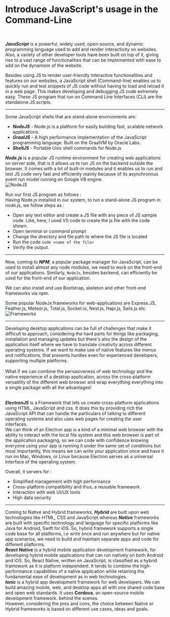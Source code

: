 # Introduce JavaScript's usage in the Command-Line 
<br>

***JavaScript*** is a powerful, widely used, open-source, and dynamic programming language used to add and render interactivity on websites. Also, a variety of other developer tools have been built on top of it, giving rise to a vast range of functionalities that can be implemented with ease to add on the dynamism of the website.<br>

Besides using JS to render user-friendly interactive functionalities and features on our websites, a JavaScript shell (Command-line) enables us to quickly run and test snippets of JS code without having to load and reload it in a web page. This makes developing and debugging JS code extremely easy. These JS program that run on Command Line Interfaces (CLI) are the standalone JS scripts.
<hr>
Some JavaScript shells that are stand-alone environments are:

- ***NodeJS*** - Node.js is a platform for easily building fast, scalable network applications.
- ***GraalJS*** - A high performance implementation of the JavaScript programming language. Built on the GraalVM by Oracle Labs.
- ***ShellJS*** - Portable Unix shell commands for Node.js

***Node.js*** is a popular JS runtime environment for creating web applications on server side, that is it allows us to run JS on the backend outside the browser. It comes with a lot of built-in modules and it enables us to run and test JS code very fast and efficiently mainly because of its asynchronous event run model running on Google V8 engine.<br>
![NodeJS]("https://github.com/TishaJhabak1014/winter-of-contributing/blob/Javascript/JavaScript/Topics/4.Command_Line/nodeimages.png")

Run our first JS program as follows : <br>
Having Node.js installed in our system, to run a stand-alone JS program in node.js, we follow steps as :<br>
- Open any text editor and create a JS file with any piece of JS sample code. Like, here, I used VS code to create the js file with the code shown. <image>
- Open terminal or command prompt
- Change the directory and file path to where the JS file is located
- Run the code `node <name of the file>`
- Verify the output.
<hr>
 
Now, coming to ***NPM***, a popular package manager for JavaScript, can be used to install almost any node modules, we need to work on the front-end of our applications. Similarly, `NodeJs`, besides backend, can efficiently be used for the front-end of our application. 
  
We can also install and use Bootstrap, skeleton and other front-end frameworks via npm.

Some popular NodeJs frameworks for web-applications are Express.JS, Feather.js, Meteor.js, Total.js, Socket.io, Nest.js, Hapi.js, Sails.js etc.<br>
![Frameworks]("https://github.com/TishaJhabak1014/winter-of-contributing/blob/Javascript/JavaScript/Topics/4.Command_Line/2.frameworks.jpg")
<hr>
Developing desktop applications can be full of challenges that make it difficult to approach, considering the hard parts for things like packaging, installation and managing updates but there's also the design of the application itself where we have to translate creativity across different operating systems. If we want to make use of native features like menus and notifications, that presents hurdles even for experienced developers, supporting multiple platforms.<br><br>
What if we can combine the pervasiveness of web technology and the native experience of a desktop application, across the cross-platform versatility of the different web browser and wrap everything everything into a single package with all the advantages!<br><br>
  
***ElectronJS*** is a Framework that lets us create cross-platform applications using HTML, JavaScript and css. It does this by providing rich the JavaScript API that can handle the particulars of talking to different operating systems and also uses web pages for creating the user interfaces. <br>
We can think of an Electron app is a kind of a minimal web browser with the ability to interact with the local file system and this web browser is part of the application packaging, so we can code with confidence knowing everyone using your app is running it under the same set of conditions but most importantly, this means we can write your application once and have it run on Mac, Windows, or Linux because Electron serves as a universal Interface of the operating system. <br>
 
Overall, it servers for :
- Simplified management with high performance
- Cross-platform compatibility and thus, a reusable framework
- Interaction with web UI/UX tools
- High data security
<hr>

Coming to Native and Hybrid frameworks, ***Hybrid*** are built upon web technologies like HTML, CSS and JavaScript whereas ***Native*** frameworks are built with specific technology and language for specific platforms like Java for Android, Swift for iOS. So, hybrid framework supports a single code base for all platforms, i.e write once and run anywhere but for native app scenarios, we need to build and maintain separate apps and code for different platforms.<br>
***React Native*** is a hybrid mobile application development framework,  for developing hybrid mobile applications that can run natively on both Android and iOS. So, React Native, written on JavaScript, is classified as a hybrid framework as it is platform independent. It tends to combine the high-performance capabilities of a native application while retaining the fundamental ease of development as in web technologies.<br>
***Ionic*** is a hybrid app development framework  for web developers. We can build amazing mobile, web, and desktop apps all with one shared code base and open web standards. It uses **Cordova**, an open-source mobile development framework. behind the scenes.<br>
However, considering the pros and cons, the choice between Native or Hybrid frameworks is based on different use cases, ideas and goals.

 

